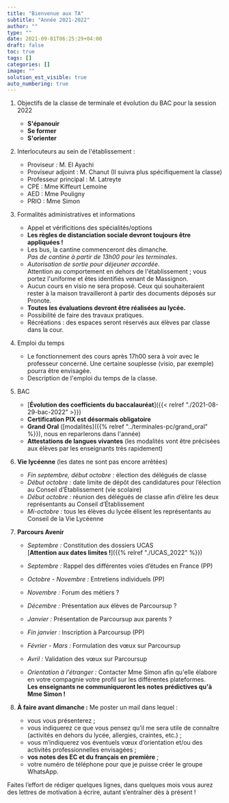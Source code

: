 ```yaml
---
title: "Bienvenue aux TA"
subtitle: "Année 2021-2022"
author: ""
type: ""
date: 2021-09-01T06:25:29+04:00
draft: false
toc: true
tags: []
categories: []
image: ""
solution_est_visible: true
auto_numbering: true
---
```


1. Objectifs de la classe de terminale et évolution du BAC pour la session 2022
    - **S'épanouir**
    - **Se former**
    - **S'orienter**

2. Interlocuteurs au sein de l'établissement :
    - Proviseur : M. El Ayachi
    - Proviseur adjoint : M. Chanut (Il suivra plus spécifiquement la classe)
    - Professeur principal : M. Latreyte
    - CPE : Mme Kiffeurt Lemoine
    - AED : Mme Pouligny
    - PRIO : Mme Simon

3. Formalités administratives et informations
    - Appel et vérificitions des spécialités/options
    - **Les règles de distanciation sociale devront toujours être appliquées !**
    - Les bus, la cantine commenceront dès dimanche.\
    *Pas de cantine à partir de 13h00 pour les terminales*.
    - *Autorisation de sortie pour déjeuner accordée*.\
    Attention au comportement en dehors de l'établissement ; vous portez l'uniforme et êtes identifiés venant de Massignon.
    - Aucun cours en visio ne sera proposé. Ceux qui souhaiteraient rester à la maison travailleront à partir des documents déposés sur Pronote.
    - **Toutes les évaluations devront être réalisées au lycée.**
    - Possibilité de faire des travaux pratiques.
    - Récréations : des espaces seront réservés aux élèves par classe dans la cour.

4. Emploi du temps
    - Le fonctionnement des cours après 17h00 sera à voir avec le professeur concerné. Une certaine souplesse (visio, par exemple) pourra être envisagée.
    - Description de l'emploi du temps de la classe.

5. BAC
    - [**Évolution des coefficients du baccalauréat**]({{< relref "./2021-08-29-bac-2022" >}})
    - **Certification PIX est désormais obligatoire**
    - **Grand Oral** ([modalités]({{% relref "../terminales-pc/grand_oral" %}}), nous en reparlerons dans l'année)
    - **Attestations de langues vivantes** (les modalités vont être précisées aux élèves par les enseignants très rapidement)

6. **Vie lycéenne** (les dates ne sont pas encore arrêtées)
    - *Fin septembre, début octobre :* élection des délégués de classe
    - *Début octobre :* date limite de dépôt des candidatures pour l’élection au Conseil d’Établissement (vie scolaire)
    - *Début octobre :* réunion des délégués de classe afin d’élire les deux représentants au Conseil d’Établissement
    - *Mi-octobre :* tous les élèves du lycée élisent les représentants au Conseil de la Vie Lycéenne

7. **Parcours Avenir**
    - *Septembre :* Constitution des dossiers UCAS\
    [**Attention aux dates limites !**]({{% relref "./UCAS_2022" %}})
    - *Septembre :* Rappel des différentes voies d’études en France (PP)
    - *Octobre - Novembre :* Entretiens individuels (PP)
    - *Novembre :* Forum des métiers ?
    - *Décembre :* Présentation aux élèves de Parcoursup ?
    - *Janvier :* Présentation de Parcoursup aux parents ?
    - *Fin janvier :* Inscription à Parcoursup (PP)
    - *Février - Mars :* Formulation des vœux sur Parcoursup
    - *Avril :* Validation des vœux sur Parcoursup

    - *Orientation à l'étranger :* Contacter Mme Simon afin qu'elle élabore en votre compagnie votre profil sur les différentes plateformes.\
    **Les enseignants ne communiqueront les notes prédictives qu'à Mme Simon !**

8. **À faire avant dimanche :** Me poster un mail dans lequel :
    - vous vous présenterez ;
    - vous indiquerez ce que vous pensez qu’il me sera utile de connaître (activités en dehors du lycée, allergies, craintes, etc.) ;
    - vous m’indiquerez vos éventuels vœux d’orientation et/ou des activités professionnelles envisagées ;
    - **vos notes des EC et du français en première** ;
    - votre numéro de téléphone pour que je puisse créer le groupe WhatsApp.

Faites l’effort de rédiger quelques lignes, dans quelques mois vous aurez des lettres de motivation à écrire, autant s’entraîner dès à présent ! 
